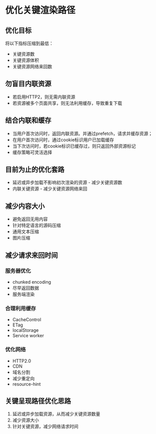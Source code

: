# 优化关键渲染路径

## 优化目标
将以下指标压缩到最低：

- 关键资源数
- 关键资源体积
- 关键资源网络来回数

## 勿盲目内联资源

- 若启用HTTP2，则无需内联资源
- 若资源被多个页面共享，则无法利用缓存，导致重复下载

## 结合内联和缓存

- 当用户首次访问时，返回内联资源。并通过prefetch，请求并缓存资源；
- 在用户首次访问时，通过cookie标识用户已加载缓存
- 当下次访问时，若cookie标识已缓存过，则只返回外部资源标记
- 缓存策略可灵活选择

## 目前为止的优化套路

- 延迟或异步加载不影响初次渲染的资源 - 减少关键资源数
- 内联关键资源 - 减少关键资源网络来回

## 减少内容大小

- 避免返回无用内容
- 针对特定语言的源码压缩
- 通用文本压缩
- 图片压缩

## 减少请求来回时间

### 服务器优化

- chunked encoding
- 尽早返回数据
- 服务端渲染

### 合理利用缓存

- CacheControl
- ETag
- localStorage
- Service worker

### 优化网络
- HTTP2.0
- CDN
- 域名分割
- 减少重定向
- resource-hint

## 关键呈现路径优化思路
1. 延迟或异步加载资源，从而减少关键资源数量
2. 减少资源大小
3. 针对关键资源，减少网络请求时间


